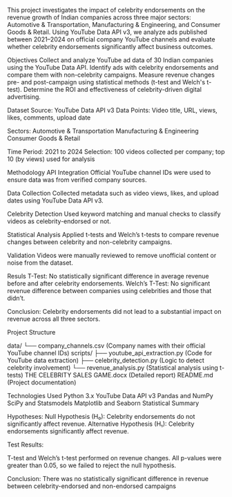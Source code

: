 This project investigates the impact of celebrity endorsements on the revenue growth of Indian companies across three major sectors: Automotive & Transportation, Manufacturing & Engineering, and Consumer Goods & Retail. Using YouTube Data API v3, we analyze ads published between 2021–2024 on official company YouTube channels and evaluate whether celebrity endorsements significantly affect business outcomes.

Objectives
Collect and analyze YouTube ad data of 30 Indian companies using the YouTube Data API.
Identify ads with celebrity endorsements and compare them with non-celebrity campaigns.
Measure revenue changes pre- and post-campaign using statistical methods (t-test and Welch's t-test).
Determine the ROI and effectiveness of celebrity-driven digital advertising.

Dataset
Source: YouTube Data API v3
Data Points: Video title, URL, views, likes, comments, upload date

Sectors:
Automotive & Transportation
Manufacturing & Engineering
Consumer Goods & Retail

Time Period: 2021 to 2024
Selection: 100 videos collected per company; top 10 (by views) used for analysis

Methodology
API Integration
Official YouTube channel IDs were used to ensure data was from verified company sources.

Data Collection
Collected metadata such as video views, likes, and upload dates using YouTube Data API v3.

Celebrity Detection
Used keyword matching and manual checks to classify videos as celebrity-endorsed or not.

Statistical Analysis
Applied t-tests and Welch’s t-tests to compare revenue changes between celebrity and non-celebrity campaigns.

Validation
Videos were manually reviewed to remove unofficial content or noise from the dataset.

Resuls
T-Test: No statistically significant difference in average revenue before and after celebrity endorsements.
Welch’s T-Test: No significant revenue difference between companies using celebrities and those that didn’t.

Conclusion: Celebrity endorsements did not lead to a substantial impact on revenue across all three sectors.

Project Structure

data/
└── company_channels.csv (Company names with their official YouTube channel IDs)
scripts/
├── youtube_api_extraction.py (Code for YouTube data extraction)
├── celebrity_detection.py (Logic to detect celebrity involvement)
└── revenue_analysis.py (Statistical analysis using t-tests)
THE CELEBRITY SALES GAME.docx (Detailed report)
README.md (Project documentation)

Technologies Used
Python 3.x
YouTube Data API v3
Pandas and NumPy
SciPy and Statsmodels
Matplotlib and Seaborn
Statistical Summary

Hypotheses:
Null Hypothesis (H₀): Celebrity endorsements do not significantly affect revenue.
Alternative Hypothesis (H₁): Celebrity endorsements significantly affect revenue.

Test Results:

T-test and Welch’s t-test performed on revenue changes.
All p-values were greater than 0.05, so we failed to reject the null hypothesis.

Conclusion: There was no statistically significant difference in revenue between celebrity-endorsed and non-endorsed campaigns
